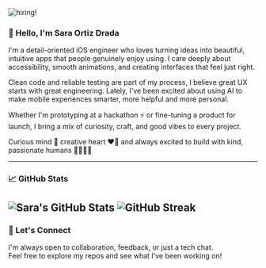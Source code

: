 <img src="https://github.com/saradrada/saradrada/assets/38886724/645d6ac1-b898-4cea-8d2b-0682016503c5" alt="hiring!"/>

### 👋 Hello, I'm Sara Ortiz Drada

I'm a detail-oriented iOS engineer who loves turning ideas into beautiful, intuitive apps that people genuinely enjoy using. I care deeply about accessibility, smooth animations, and creating interfaces that feel just right.

Clean code and reliable testing are part of my process, I believe great UX starts with great engineering. Lately, I’ve been excited about using AI to make mobile experiences smarter, more helpful and more personal.

Whether I'm prototyping at a hackathon ⚡ or fine-tuning a product for launch, I bring a mix of curiosity, craft, and good vibes to every project. 

Curious mind 💭
creative heart ❤️‍🔥
and always excited to build with kind, passionate humans 👩‍💻👨‍💻


---

### 📈 GitHub Stats

![Sara's GitHub Stats](https://github-readme-stats.vercel.app/api?username=saradrada&show_icons=true&theme=default&hide_rank=false&hide_title=false)
![GitHub Streak](https://streak-stats.demolab.com/?user=saradrada&theme=default)
---

### 🤝 Let's Connect

I'm always open to collaboration, feedback, or just a tech chat.  
Feel free to explore my repos and see what I’ve been working on!
